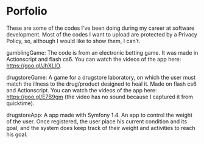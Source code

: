 # Porfolio

These are some of the codes I've  been doing during my career at software development.  Most of the codes I want to upload are protected by a Privacy Policy, so, although I would like to show them, I can’t.

gamblingGame:  The code is from an electronic betting game. It was made in Actionscript and flash cs6. You can watch the videos of the app here: https://goo.gl/JhXLIO.

drugstoreGame: A game for a drugstore laboratory, on which the user must match the illness to the drug/product designed to heal it. Made on flash cs6 and Actionscript. You can watch the videos of the app here: https://goo.gl/E7B9gm (the video has no sound because I captured it from quicktime).
 
drugstoreApp: A app made with Symfony 1.4. An app to control the weight of the user. Once registered, the user place his current condition and its goal, and the system does keep track of their weight and activities to reach his goal.
